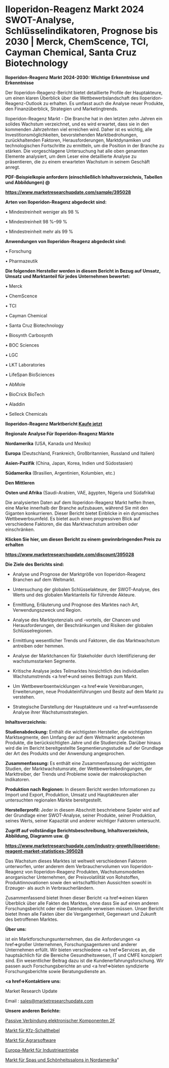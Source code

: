 # Iloperidon-Reagenz Markt 2024 SWOT-Analyse, Schlüsselindikatoren, Prognose bis 2030 | Merck, ChemScence, TCI, Cayman Chemical, Santa Cruz Biotechnology

<strong>Iloperidon-Reagenz Markt 2024-2030: Wichtige Erkenntnisse und Erkenntnisse</strong>

Der Iloperidon-Reagenz-Bericht bietet detaillierte Profile der Hauptakteure, um einen klaren Überblick über die Wettbewerbslandschaft des Iloperidon-Reagenz-Outlook zu erhalten. Es umfasst auch die Analyse neuer Produkte, den Finanzüberblick, Strategien und Marketingtrends.

Iloperidon-Reagenz Markt - Die Branche hat in den letzten zehn Jahren ein solides Wachstum verzeichnet, und es wird erwartet, dass sie in den kommenden Jahrzehnten viel erreichen wird. Daher ist es wichtig, alle Investitionsmöglichkeiten, bevorstehenden Marktbedrohungen, zurückhaltenden Faktoren, Herausforderungen, Marktdynamiken und technologischen Fortschritte zu ermitteln, um die Position in der Branche zu stärken. Die vorgeschlagene Untersuchung hat alle oben genannten Elemente analysiert, um dem Leser eine detaillierte Analyse zu präsentieren, die zu einem erwarteten Wachstum in seinem Geschäft anregt.



<strong><b>PDF-Beispielkopie anfordern (einschließlich Inhaltsverzeichnis, Tabellen und Abbildungen) @ </b></strong>

<strong><a href=https://www.marketresearchupdate.com/sample/395028>

<strong>https://www.marketresearchupdate.com/sample/395028</u></a></strong></strong>



<strong>Arten von Iloperidon-Reagenz abgedeckt sind:</strong>

• Mindestreinheit weniger als 98 %

• Mindestreinheit 98 %–99 %

• Mindestreinheit mehr als 99 %



<strong>Anwendungen von Iloperidon-Reagenz abgedeckt sind:</strong>

• Forschung

• Pharmazeutik



<strong>Die folgenden Hersteller werden in diesem Bericht in Bezug auf Umsatz, Umsatz und Marktanteil für jedes Unternehmen bewertet:</strong>

• Merck

• ChemScence

• TCI

• Cayman Chemical

• Santa Cruz Biotechnology

• Biosynth Carbosynth

• BOC Sciences

• LGC

• LKT Laboratories

• LifeSpan BioSciences

• AbMole

• BioCrick BioTech

• Aladdin

• Selleck Chemicals



<strong>Iloperidon-Reagenz Marktbericht <a href=https://www.marketresearchupdate.com/buynow/395028>Kaufe jetzt</a></strong>



<strong>Regionale Analyse Für Iloperidon-Reagenz Märkte</strong>



<strong>Nordamerika</strong> (USA, Kanada und Mexiko)



<strong>Europa</strong> (Deutschland, Frankreich, Großbritannien, Russland und Italien)



<strong>Asien-Pazifik</strong> (China, Japan, Korea, Indien und Südostasien)



<strong>Südamerika</strong> (Brasilien, Argentinien, Kolumbien, etc.)



<strong>Den Mittleren</strong> 

<strong>Osten und Afrika</strong> (Saudi-Arabien, VAE, ägypten, Nigeria und Südafrika)

Die analysierten Daten auf dem Iloperidon-Reagenz Markt helfen Ihnen, eine Marke innerhalb der Branche aufzubauen, während Sie mit den Giganten konkurrieren. Dieser Bericht bietet Einblicke in ein dynamisches Wettbewerbsumfeld. Es bietet auch einen progressiven Blick auf verschiedene Faktoren, die das Marktwachstum antreiben oder einschränken.



<strong>Klicken Sie hier, um diesen Bericht zu einem gewinnbringenden Preis zu erhalten
</strong>

<strong><a href=https://www.marketresearchupdate.com/discount/395028>https://www.marketresearchupdate.com/discount/395028</b></u></strong></a>



<strong>Die Ziele des Berichts sind:</strong>

- Analyse und Prognose der Marktgröße von Iloperidon-Reagenz Branchen auf dem Weltmarkt.

- Untersuchung der globalen Schlüsselakteure, der SWOT-Analyse, des Werts und des globalen Marktanteils für führende Akteure.

- Ermittlung, Erläuterung und Prognose des Marktes nach Art, Verwendungszweck und Region.

- Analyse des Marktpotenzials und -vorteils, der Chancen und Herausforderungen, der Beschränkungen und Risiken der globalen Schlüsselregionen.

- Ermittlung wesentlicher Trends und Faktoren, die das Marktwachstum antreiben oder hemmen.

- Analyse der Marktchancen für Stakeholder durch Identifizierung der wachstumsstarken Segmente.

- Kritische Analyse jedes Teilmarktes hinsichtlich des individuellen Wachstumstrends <a href=>und</a> seines Beitrags zum Markt.

- Um Wettbewerbsentwicklungen <a href=>wie</a> Vereinbarungen, Erweiterungen, neue Produkteinführungen und Besitz auf dem Markt zu verstehen.

- Strategische Darstellung der Hauptakteure und <a href=>umfas</a>sende Analyse ihrer Wachstumsstrategien.



<strong>Inhaltsverzeichnis:</strong>



<strong>Studienabdeckung:</strong> Enthält die wichtigsten Hersteller, die wichtigsten Marktsegmente, den Umfang der auf dem Weltmarkt angebotenen Produkte, die berücksichtigten Jahre und die Studienziele. Darüber hinaus wird die im Bericht bereitgestellte Segmentierungsstudie auf der Grundlage der Art des Produkts und der Anwendung angesprochen.



<strong>Zusammenfassung:</strong> Es enthält eine Zusammenfassung der wichtigsten Studien, der Marktwachstumsrate, der Wettbewerbsbedingungen, der Markttreiber, der Trends und Probleme sowie der makroskopischen Indikatoren.



<strong>Produktion nach Regionen:</strong> In diesem Bericht werden Informationen zu Import und Export, Produktion, Umsatz und Hauptakteuren aller untersuchten regionalen Märkte bereitgestellt.



<strong>Herstellerprofil:</strong> Jeder in diesem Abschnitt beschriebene Spieler wird auf der Grundlage einer SWOT-Analyse, seiner Produkte, seiner Produktion, seines Werts, seiner Kapazität und anderer wichtiger Faktoren untersucht.



<strong><b>Zugriff auf vollständige Berichtsbeschreibung, Inhaltsverzeichnis, Abbildung, Diagramm usw. @ </b></strong>

<strong><a href=https://www.marketresearchupdate.com/industry-growth/iloperidone-reagent-market-statistices-395028>https://www.marketresearchupdate.com/industry-growth/iloperidone-reagent-market-statistices-395028</a></strong>

Das Wachstum dieses Marktes ist weltweit verschiedenen Faktoren unterworfen, unter anderem dem Verbrauchervolumen von Iloperidon-Reagenz von Iloperidon-Reagenz Produkten, Wachstumsmodellen anorganischer Unternehmen, der Preisvolatilität von Rohstoffen, Produktinnovationen sowie den wirtschaftlichen Aussichten sowohl in Erzeuger- als auch in Verbraucherländern.

Zusammenfassend bietet Ihnen dieser Bericht <a href=>einen</a> klaren Überblick über alle Fakten des Marktes, ohne dass Sie auf einen anderen Forschungsbericht oder eine Datenquelle verweisen müssen. Unser Bericht bietet Ihnen alle Fakten über die Vergangenheit, Gegenwart und Zukunft des betroffenen Marktes.



<strong>Über uns:</strong>

 ist ein Marktforschungsunternehmen, das die Anforderungen <a href=>großer</a> Unternehmen, Forschungsagenturen und anderer Unternehmen erfüllt. Wir bieten verschiedene <a href=>Services</a> an, die hauptsächlich für die Bereiche Gesundheitswesen, IT und CMFE konzipiert sind. Ein wesentlicher Beitrag dazu ist die Kundenerfahrungsforschung. Wir passen auch Forschungsberichte an und <a href=>bieten</a> syndizierte Forschungsberichte sowie Beratungsdienste an.



<strong><a href=>Kontaktiere uns:</a></strong>

Market Research Update

Email : sales@marketresearchupdate.com



<strong>Unsere anderen Berichte:</strong>

<a href=https://www.linkedin.com/pulse/passive-interconnecting-electronic-components-2f>Passive Verbindung elektronischer Komponenten 2F</a>

<a href=https://www.linkedin.com/pulse/automotive-gear-shifter-market-size>Markt für Kfz-Schalthebel</a>

<a href=https://www.linkedin.com/pulse/agriculture-software-market-research-report>Markt für Agrarsoftware</a>

<a href=https://www.linkedin.com/pulse/europe-industrial-actuators-market-2023-industry-outlook>Europa-Markt für Industrieantriebe</a>

<a href=https://www.linkedin.com/pulse/north-america-spas-beauty-salons-market-2023>Markt für Spas und Schönheitssalons in Nordamerika</a>"

